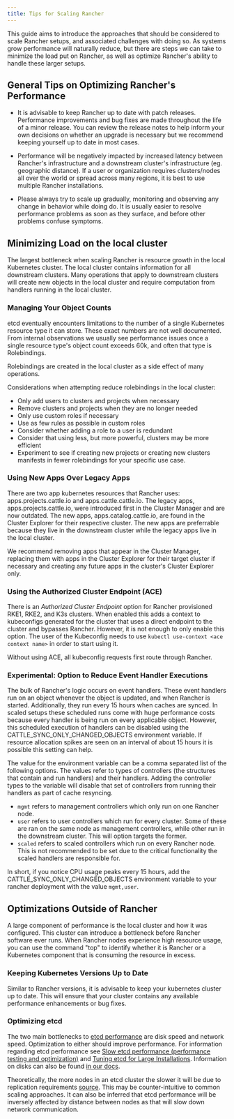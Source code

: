 ```yaml
---
title: Tips for Scaling Rancher
---
```


<head>
  <link rel="canonical" href="https://ranchermanager.docs.rancher.com//reference-guides/best-practices/rancher-server/tips-for-scaling-rancher"/>
</head>

This guide aims to introduce the approaches that should be considered to scale Rancher setups, and associated challenges with doing so. As systems grow performance will naturally reduce, but there are steps we can take to minimize the load put on Rancher, as well as optimize Rancher's ability to handle these larger setups.

## General Tips on Optimizing Rancher's Performance
* It is advisable to keep Rancher up to date with patch releases. Performance improvements and bug fixes are made throughout the life of a minor release. You can review the release notes to help inform your own decisions on whether an upgrade is necessary but we recommend keeping yourself up to date in most cases.

* Performance will be negatively impacted by increased latency between Rancher's infrastructure and a downstream cluster's infrastructure (eg. geographic distance). If a user or organization requires clusters/nodes all over the world or spread across many regions, it is best to use multiple Rancher installations.

* Please always try to scale up gradually, monitoring and observing any change in behavior while doing do. It is usually easier to resolve performance problems as soon as they surface, and before other problems confuse symptoms. 

## Minimizing Load on the local cluster
The largest bottleneck when scaling Rancher is resource growth in the local Kubernetes cluster. The local cluster contains information for all downstream clusters. Many operations that apply to downstream clusters will create new objects in the local cluster and require computation from handlers running in the local cluster.

### Managing Your Object Counts
etcd eventually encounters limitations to the number of a single Kubernetes resource type it can store. These exact numbers are not well documented. From internal observations we usually see performance issues once a single resource type's object count exceeds 60k, and often that type is Rolebindings.

Rolebindings are created in the local cluster as a side effect of many operations.

Considerations when attempting reduce rolebindings in the local cluster:
* Only add users to clusters and projects when necessary
* Remove clusters and projects when they are no longer needed
* Only use custom roles if necessary
* Use as few rules as possible in custom roles
* Consider whether adding a role to a user is redundant
* Consider that using less, but more powerful, clusters may be more efficient
* Experiment to see if creating new projects or creating new clusters manifests in fewer rolebindings for your specific use case.

### Using New Apps Over Legacy Apps
There are two app kubernetes resources that Rancher uses: apps.projects.cattle.io and apps.cattle.cattle.io. The legacy apps, apps.projects.cattle.io, were introduced first in the Cluster Manager and are now outdated. The new apps, apps.catalog.cattle.io, are found in the Cluster Explorer for their respective cluster. The new apps are preferrable because they live in the downstream cluster while the legacy apps live in the local cluster.

We recommend removing apps that appear in the Cluster Manager, replacing them with apps in the Cluster Explorer for their target cluster if necessary and creating any future apps in the cluster's Cluster Explorer only.

### Using the Authorized Cluster Endpoint (ACE)
There is an _Authorized Cluster Endpoint_ option for Rancher provisioned RKE1, RKE2, and K3s clusters. When enabled this adds a context to kubeconfigs generated for the cluster that uses a direct endpoint to the cluster and bypasses Rancher. However, it is not enough to only enable this option. The user of the Kubeconfig needs to use `kubectl use-context <ace context name>` in order to start using it.

Without using ACE, all kubeconfig requests first route through Rancher.

### Experimental: Option to Reduce Event Handler Executions
The bulk of Rancher's logic occurs on event handlers. These event handlers run on an object whenever the object is updated, and when Rancher is started. Additionally, they run every 15 hours when caches are synced. In scaled setups these scheduled runs come with huge performance costs because every handler is being run on every applicable object. However, this scheduled execution of handlers can be disabled using the CATTLE_SYNC_ONLY_CHANGED_OBJECTS environment variable. If resource allocation spikes are seen on an interval of about 15 hours it is possible this setting can help.

The value for the environment variable can be a comma separated list of the following options. The values refer to types of controllers (the structures that contain and run handlers) and their handlers. Adding the controller types to the variable will disable that set of controllers from running their handlers as part of cache resyncing.

* `mgmt` refers to management controllers which only run on one Rancher node.
* `user` refers to user controllers which run for every cluster. Some of these are ran on the same node as management controllers, while other run in the downstream cluster. This will option targets the former.
* `scaled` refers to scaled controllers which run on every Rancher node. This is not recommended to be set due to the critical functionality the scaled handlers are responsible for.

In short, if you notice CPU usage peaks every 15 hours, add the CATTLE_SYNC_ONLY_CHANGED_OBJECTS environment variable to your rancher deployment with the value `mgmt,user`.

## Optimizations Outside of Rancher
A large component of performance is the local cluster and how it was configured. This cluster can introduce a bottleneck before Rancher software ever runs. When Rancher nodes experience high resource usage, you can use the command "top" to identify whether it is Rancher or a Kubernetes component that is consuming the resource in excess.

### Keeping Kubernetes Versions Up to Date
Similar to Rancher versions, it is advisable to keep your kubernetes cluster up to date. This will ensure that your cluster contains any available performance enhancements or bug fixes.

### Optimizing etcd
The two main bottlenecks to [etcd performance](https://etcd.io/docs/v3.4/op-guide/performance/) are disk speed and network speed. Optimization to either should improve performance. For information regarding etcd performance see [Slow etcd performance (performance testing and optimization)](https://www.suse.com/support/kb/doc/?id=000020100) and [Tuning etcd for Large Installations](https://docs.ranchermanager.rancher.io/how-to-guides/advanced-user-guides/tune-etcd-for-large-installs). Information on disks can also be found [in our docs](https://docs.Ranchermanager.Rancher.io/v2.5/pages-for-subheaders/installation-requirements#disks).

Theoretically, the more nodes in an etcd cluster the slower it will be due to replication requirements [source](https://etcd.io/docs/v3.3/faq). This may be counter-intuitive to common scaling approaches. It can also be inferred that etcd performance will be inversely affected by distance between nodes as that will slow down network communication.
